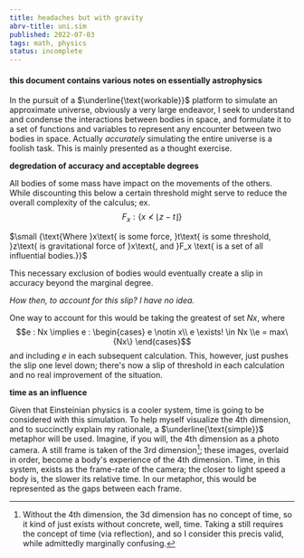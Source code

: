 ```yaml
---
title: headaches but with gravity
abrv-title: uni.sim
published: 2022-07-03
tags: math, physics
status: incomplete
---
```


#### this document contains various notes on essentially astrophysics

In the pursuit of a $\underline{\text{workable}}$ platform to simulate an approximate universe, obviously a very large endeavor, I seek to understand and condense the interactions between bodies in space, and formulate it to a set of functions and variables to represent any encounter between two bodies in space. Actually *accurately* simulating the entire universe is a foolish task. This is mainly presented as a thought exercise.

**degredation of accuracy and acceptable degrees**

All bodies of some mass have impact on the movements of the others. While discounting this below a certain threshold might serve to reduce the overall complexity of the calculus; ex. $$F_x : \{x \nless \lfloor z - t\rfloor \}$$

$\small {\text{Where }x\text{ is some force, }t\text{ is some threshold, }z\text{ is gravitational force of }x\text{, and }F_x \text{ is a set of all influential bodies.}}$

This necessary exclusion of bodies would eventually create a slip in accuracy beyond the marginal degree.

*How then, to account for this slip? I have no idea.*

One way to account for this would be taking the greatest of set $Nx$, where 
$$e : Nx \implies e : \begin{cases} e \notin x\\ e \exists! \in Nx \\e = max\{Nx\} \end{cases}$$  and including $e$ in each subsequent calculation. This, however, just pushes the slip one level down; there's now a slip of threshold in each calculation and no real improvement of the situation.



**time as an influence**

Given that Einsteinian physics is a cooler system, time is going to be considered with this simulation. To help myself visualize the 4th dimension, and to succinctly explain my rationale, a $\underline{\text{simple}}$ metaphor will be used. Imagine, if you will, the 4th dimension as a photo camera. A still frame is taken of the 3rd dimension[^still]; these images, overlaid in order, become a body's experience of the 4th dimension. Time, in this system, exists as the frame-rate of the camera; the closer to light speed a body is, the slower its relative time. In our metaphor, this would be represented as the gaps between each frame.



[^still]: Without the 4th dimension, the 3d dimension has no concept of time, so it kind of just exists without concrete, well, time. Taking a still requires the concept of time (via reflection), and so I consider this precis valid, while admittedly marginally confusing.